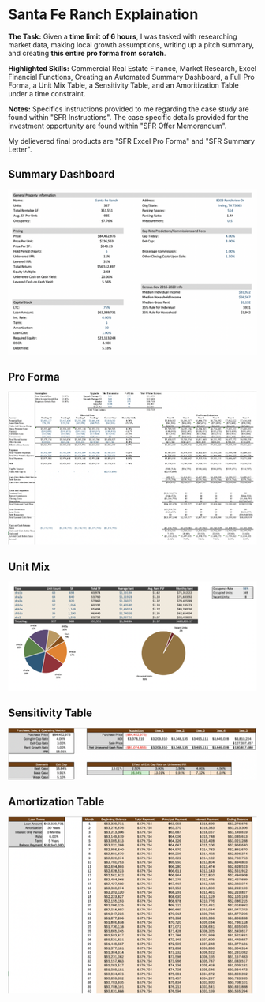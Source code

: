 # Santa Fe Ranch Explaination

**The Task:** Given a **time limit of 6 hours**, I was tasked with researching market data, making local growth assumptions, writing up a pitch summary, and creating **this entire pro forma from scratch**. 

**Highlighted Skills:** Commercial Real Estate Finance, Market Research, Excel Financial Functions, Creating an Automated Summary Dashboard, a Full Pro Forma, a Unit Mix Table, a Sensitivity Table, and an Amoritization Table under a time constraint. 

**Notes:** Specifics instructions provided to me regarding the case study are found within "SFR Instructions". The case specific details provided for the investment opportunity are found within "SFR Offer Memorandum". 

My delievered final products are "SFR Excel Pro Forma" and "SFR Summary Letter".



## Summary Dashboard
![alt text](https://github.com/asilich123/Resume_Projects/blob/main/EXCEL:FINANCE%20-%20Santa%20Fe%20Ranch/Images/Summary%20Dashboard.png?raw=true)

## Pro Forma
![alt text](https://github.com/asilich123/Resume_Projects/blob/main/EXCEL:FINANCE%20-%20Santa%20Fe%20Ranch/Images/Pro%20Forma.png?raw=true)

## Unit Mix
![alt text](https://github.com/asilich123/Resume_Projects/blob/main/EXCEL:FINANCE%20-%20Santa%20Fe%20Ranch/Images/Unit%20Mix.png?raw=true)

## Sensitivity Table
![alt text](https://github.com/asilich123/Resume_Projects/blob/main/EXCEL:FINANCE%20-%20Santa%20Fe%20Ranch/Images/Sensitivity%20Table.png?raw=true)

## Amortization Table
![alt text](https://github.com/asilich123/Resume_Projects/blob/main/EXCEL:FINANCE%20-%20Santa%20Fe%20Ranch/Images/Amortization%20Table.png?raw=true)